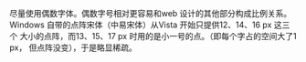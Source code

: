 尽量使用偶数字体。偶数字号相对更容易和web 设计的其他部分构成比例关系。
Windows 自带的点阵宋体（中易宋体）从Vista 开始只提供12、14、16 px 这三个
大小的点阵，而13、15、17 px 时用的是小一号的点。（即每个字占的空间大了1 px，
但点阵没变），于是略显稀疏。